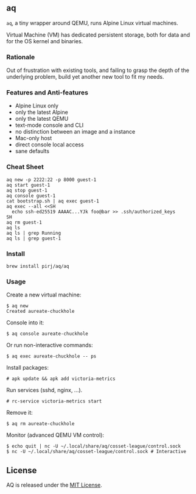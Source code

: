 ## aq

`aq`, a tiny wrapper around QEMU, runs Alpine Linux virtual machines.

Virtual Machine (VM) has dedicated persistent storage, both for data and for the OS kernel and binaries.

### Rationale

Out of frustration with existing tools, and failing to grasp the depth of the underlying problem, build yet another new tool to fit my needs.

### Features and Anti-features

 - Alpine Linux only
 - only the latest Alpine
 - only the latest QEMU
 - text-mode console and CLI
 - no distinction between an image and a instance
 - Mac-only host
 - direct console local access
 - sane defaults

### Cheat Sheet

    aq new -p 2222:22 -p 8000 guest-1
    aq start guest-1
    aq stop guest-1
    aq console guest-1
    cat bootstrap.sh | aq exec guest-1
    aq exec --all <<SH
      echo ssh-ed25519 AAAAC...YJk foo@bar >> .ssh/authorized_keys
    SH
    aq rm guest-1
    aq ls
    aq ls | grep Running
    aq ls | grep guest-1

### Install

    brew install pirj/aq/aq

### Usage

Create a new virtual machine:

    $ aq new
    Created aureate-chuckhole

Console into it:

    $ aq console aureate-chuckhole

Or run non-interactive commands:

    $ aq exec aureate-chuckhole -- ps

Install packages:

    # apk update && apk add victoria-metrics

Run services (sshd, nginx, ...).

    # rc-service victoria-metrics start

Remove it:

    $ aq rm aureate-chuckhole

Monitor (advanced QEMU VM control):

    $ echo quit | nc -U ~/.local/share/aq/cosset-league/control.sock
    $ nc -U ~/.local/share/aq/cosset-league/control.sock # Interactive

## License

AQ is released under the [MIT License](https://opensource.org/licenses/MIT).

